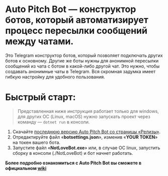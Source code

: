 # Auto Pitch Bot — конструктор ботов, который автоматизирует процесс пересылки сообщений между чатами.

Это Telegram конструктор ботов, который позволяет подключать других ботов к основному. Другие же боты нужны для анонимной пересылки сообщений из чата с ботом в какой-либо другой чат. Это нужно, чтобы создавать анонимные чаты в Telegram. Вся скромная задумка имеет гибкую настройку для удобного пользования.

# Быстрый старт:

> Представленная ниже инструкция работает только для windows, для других ОС (Linux, macOS) нужно запускать проект через команду — `dotnet run` в консоли.

1. Скачайте [последнюю версию Auto Pitch Bot со страницы «Релизы»](https://github.com/IKashCode/AutoPitchBot/releases).
2. Отредактируйте файл «**botsettings.json**», изменив «**YOUR TOKEN**» на токен вашего бота.
3. Запустите файл «**NotLoveBot.exe**» или, в случае ОС linux, запустить сборку в консоли (./NotLoveBot) и бот начнет работать.

**Более подробно ознакомиться с Auto Pitch Bot вы сможете в официальном [wiki](https://github.com/IKashCode/AutoPitchBot/wiki)**
